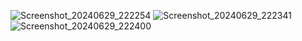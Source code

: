 ![Screenshot_20240629_222254](https://github.com/Kingofpig151251/FalconStrikeAPP/assets/98532667/c0ae595b-7b28-43ce-bd2a-13418b89e4a0)
![Screenshot_20240629_222341](https://github.com/Kingofpig151251/FalconStrikeAPP/assets/98532667/354a7bcb-9e88-47e5-a6f8-9911449e09f7)
![Screenshot_20240629_222400](https://github.com/Kingofpig151251/FalconStrikeAPP/assets/98532667/efe156f1-92c5-424e-8011-17a88f4bcbcb)
